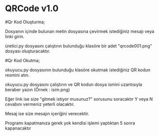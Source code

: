# QRCode v1.0
#Qr Kod Oluşturma;

Dosyanın içinde bulunan metin dosyasına çevirmek istediğiniz mesajı veya linki girin.

üretici.py dosyasını çalıştırın bulunduğu klasöre bir adet "qrcode001.png" dosyası oluşturacaktır.

#Qr Kod Okutma;

okuyucu.py dosyasının bulunduğu klasöre okutmak istediğiniz QR kodun resmini atın.

okuyucu.py dosyasını çalıştırın ve QR kodun dosya ismini uzantısıyla beraber yazın (Örnek : isim.png)

Eğer link ise size "gitmek istiyor musunuz?" sorusunu soracaktır Y veya N cevabını vermeniz yeterli olacaktır.

Mesaj ise size mesajın içeriğini verecektir.

Programı kapatmanıza gerek yok kendisi işlemi yaptıktan 5 sonra kapanacaktır
